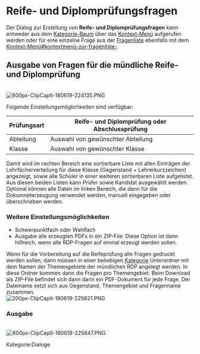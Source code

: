 # Reife- und Diplomprüfungsfragen
Der Dialog zur Erstellung von **Reife- und Diplomprüfungsfragen** kann entweder aus dem [Kategorie-Baum](../Ordnerverwaltung/index.md) über das [Kontext-Menü](../Ordnerverwaltung/index.md#kontext-menü) aufgerufen werden oder für eine einzelne Frage aus der [Fragenliste](../Fragenliste/index.md) ebenfalls mit dem [Kontext-Menü#kontextmenü-zur-fragenliste-](../Fragenliste#kontextmenü-zur-fragenliste-/index.md#kontextmenü-zur-fragenliste-). 

## Ausgabe von Fragen für die mündliche Reife- und Diplomprüfung

<br>![600px-ClipCapIt-180619-224135.PNG](600px-ClipCapIt-180619-224135.PNG)


Folgende Einstellungsmöglichkeiten sind verfügbar:


| Prüfungsart | Reife- und Diplomprüfung oder Abschlussprüfung |
|-------------|------------------------------------------------|
| Abteilung   | Auswahl von gewünschter Abteilung              |
| Klasse      | Auswahl von gewünschter Klasse                 |


Damit wird im rechten Bereich eine sortierbare Liste mit allen Einträgen der Lehrfächerverteilung für diese Klasse (Gegenstand + Lehrerkurzzeichen) angezeigt, sowie alle Schüler in einer weiteren sortierbaren Liste aufgelistet. Aus diesen beiden Listen kann Prüfer sowie Kandidat ausgewählt werden. Optional können alle Daten im linken Bereich, die dann für die Dokumneterzeugung verwendet werden, manuell eingegeben oder überschrieben werden.

### Weitere Einstellungsmöglichkeiten
* Schwerpunktfach oder Wahlfach
* Ausgabe alle erzeugten PDFs in ein ZIP-File: Diese Option ist dann hilfreich, wenn alle RDP-Fragen auf einmal erzeugt werden sollen.

Wenn für die Vorbereitung auf die Reifeprüfung alle Fragen gedruckt werden sollen, dann müssen in einer beliebigen [Kategorie](../Ordnerverwaltung/index.md) Unterordner mit dem Namen der Themengebiete der mündlichen RDP angelegt werden. In diese Ordner kommen dann die Fragen pro Themengebiet. Beim Download als ZIP-File befindet sich dann darin ein PDF-Dokument für jede Frage. Der Dateiname setzt sich aus Gegenstand, Themengebiet und Fragenname zusammen.
<br>![200px-ClipCapIt-180619-225621.PNG](200px-ClipCapIt-180619-225621.PNG)

### Ausgabe
<br>![400px-ClipCapIt-180619-225847.PNG](400px-ClipCapIt-180619-225847.PNG)





Kategorie:Dialoge

